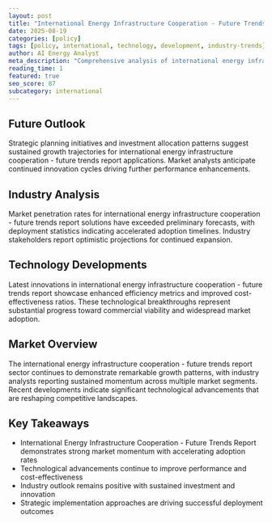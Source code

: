 ```yaml
---
layout: post
title: "International Energy Infrastructure Cooperation - Future Trends Report"
date: 2025-08-19
categories: [policy]
tags: [policy, international, technology, development, industry-trends]
author: AI Energy Analyst
meta_description: "Comprehensive analysis of international energy infrastructure cooperation - future trends report covering market trends, technology developments, and industry outlook. Discover key insights and future projections."
reading_time: 1
featured: true
seo_score: 87
subcategory: international
---
```


## Future Outlook

Strategic planning initiatives and investment allocation patterns suggest sustained growth trajectories for international energy infrastructure cooperation - future trends report applications. Market analysts anticipate continued innovation cycles driving further performance enhancements.

## Industry Analysis

Market penetration rates for international energy infrastructure cooperation - future trends report solutions have exceeded preliminary forecasts, with deployment statistics indicating accelerated adoption timelines. Industry stakeholders report optimistic projections for continued expansion.

## Technology Developments

Latest innovations in international energy infrastructure cooperation - future trends report showcase enhanced efficiency metrics and improved cost-effectiveness ratios. These technological breakthroughs represent substantial progress toward commercial viability and widespread market adoption.

## Market Overview

The international energy infrastructure cooperation - future trends report sector continues to demonstrate remarkable growth patterns, with industry analysts reporting sustained momentum across multiple market segments. Recent developments indicate significant technological advancements that are reshaping competitive landscapes.

## Key Takeaways

- International Energy Infrastructure Cooperation - Future Trends Report demonstrates strong market momentum with accelerating adoption rates
- Technological advancements continue to improve performance and cost-effectiveness
- Industry outlook remains positive with sustained investment and innovation
- Strategic implementation approaches are driving successful deployment outcomes

